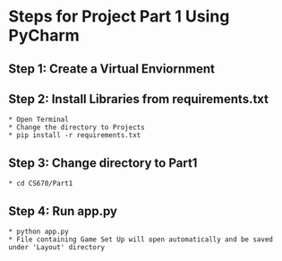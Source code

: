 # Steps for Project Part 1 Using PyCharm

## Step 1: Create a Virtual Enviornment

## Step 2: Install Libraries from requirements.txt
    * Open Terminal
    * Change the directory to Projects
    * pip install -r requirements.txt

## Step 3: Change directory to Part1
    * cd CS670/Part1

## Step 4: Run app.py
    * python app.py
    * File containing Game Set Up will open automatically and be saved under 'Layout' directory